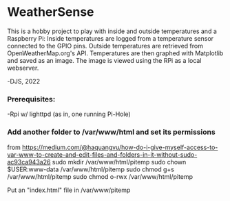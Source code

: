 # WeatherSense
This is a hobby project to play with inside and outside temperatures and a Raspberry Pi:
Inside temperatures are logged from a temperature sensor connected to the GPIO pins.
Outside temperatures are retrieved from OpenWeatherMap.org's API.
Temperatures are then graphed with Matplotlib and saved as an image.
The image is viewed using the RPi as a local webserver.

-DJS, 2022

### Prerequisites:
-Rpi w/ lighttpd (as in, one running Pi-Hole)

### Add another folder to /var/www/html and set its permissions
from https://medium.com/@haquangvu/how-do-i-give-myself-access-to-var-www-to-create-and-edit-files-and-folders-in-it-without-sudo-ac93ca943a26
sudo mkdir /var/www/html/pitemp
sudo chown $USER:www-data /var/www/html/pitemp
sudo chmod g+s /var/www/html/pitemp
sudo chmod o-rwx /var/www/html/pitemp

Put an "index.html" file in /var/www/pitemp
